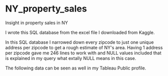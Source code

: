 # NY_property_sales
Insight in property sales in NY

I wrote this SQL database from the excel file I downloaded from Kaggle.

In this SQL database I narrowed down every zipcode to just one unique address per zipcode to get a rough estimate of NY's area.
Having 1 address per zipcode gave me 246 lines to work with and NULL values included that is explained in my query what extally NULL means in this case.

The following data can be seen as well in my Tableau Public profile.
